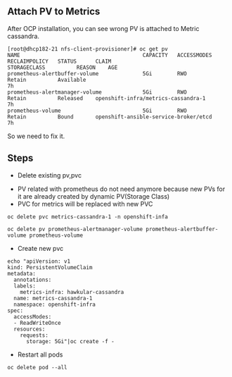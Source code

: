 Attach PV to Metrics
--------------------

After OCP installation, you can see wrong PV is attached to Metric cassandra.
```
[root@dhcp182-21 nfs-client-provisioner]# oc get pv
NAME                                       CAPACITY   ACCESSMODES   RECLAIMPOLICY   STATUS      CLAIM                                       STORAGECLASS          REASON    AGE
prometheus-alertbuffer-volume              5Gi        RWO           Retain          Available                                                                               7h
prometheus-alertmanager-volume             5Gi        RWO           Retain          Released    openshift-infra/metrics-cassandra-1                                         7h
prometheus-volume                          5Gi        RWO           Retain          Bound       openshift-ansible-service-broker/etcd                                       7h
```
So we need to fix it.

## Steps
* Delete existing pv,pvc
- PV related with prometheus do not need anymore because new PVs for it are already created by dynamic PV(Storage Class)
- PVC for metrics will be replaced with new PVC
```
oc delete pvc metrics-cassandra-1 -n openshift-infa

oc delete pv prometheus-alertmanager-volume prometheus-alertbuffer-volume prometheus-volume
```

* Create new pvc
```
echo "apiVersion: v1
kind: PersistentVolumeClaim
metadata:
  annotations:
  labels:
    metrics-infra: hawkular-cassandra
  name: metrics-cassandra-1
  namespace: openshift-infra
spec:
  accessModes:
  - ReadWriteOnce
  resources:
    requests:
      storage: 5Gi"|oc create -f -
```

* Restart all pods
```
oc delete pod --all
```




